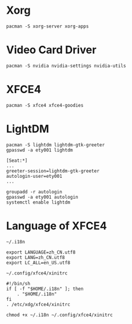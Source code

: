 # Xorg

```
pacman -S xorg-server xorg-apps
```

# Video Card Driver

```
pacman -S nvidia nvidia-settings nvidia-utils
```

# XFCE4

```
pacman -S xfce4 xfce4-goodies
```


# LightDM

```
pacman -S lightdm lightdm-gtk-greeter
gpasswd -a ety001 lightdm
```

```
[Seat:*]
...
greeter-session=lightdm-gtk-greeter
autologin-user=ety001
...
```

```
groupadd -r autologin
gpasswd -a ety001 autologin
systemctl enable lightdm
```

# Language of XFCE4

`~/.i18n`
```
export LANGUAGE=zh_CN.utf8
export LANG=zh_CN.utf8
export LC_ALL=en_US.utf8
```

`~/.config/xfce4/xinitrc`
```
#!/bin/sh
if [ -f "$HOME/.i18n" ]; then
    . "$HOME/.i18n"
fi
. /etc/xdg/xfce4/xinitrc
```

```
chmod +x ~/.i18n ~/.config/xfce4/xinitrc
```
